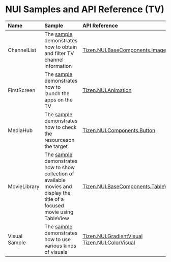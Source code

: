 # NUI Samples and API Reference (TV)

| Name | Sample | API Reference |
|:---|:---|:---|
| ChannelList | The [sample](https://github.com/Samsung/Tizen-CSharp-Samples/tree/master/TV/NUI/ChannelList) demonstrates how to obtain and filter TV channel information | [Tizen.NUI.BaseComponents.ImageView](https://samsung.github.io/TizenFX/latest/api/Tizen.NUI.BaseComponents.ImageView.html) |
| FirstScreen | The [sample](https://github.com/Samsung/Tizen-CSharp-Samples/tree/master/TV/NUI/FirstScreen) demonstrates how to launch the apps on the TV | [Tizen.NUI.Animation](https://samsung.github.io/TizenFX/latest/api/Tizen.NUI.Animation.html) |
| MediaHub | The [sample](https://github.com/Samsung/Tizen-CSharp-Samples/tree/master/TV/NUI/MediaHubSample) demonstrates how to check the resourceson the target | [Tizen.NUI.Components.Button](https://samsung.github.io/TizenFX/latest/api/Tizen.NUI.Components.Button.html) |
| MovieLibrary | The [sample](https://github.com/Samsung/Tizen-CSharp-Samples/tree/master/TV/NUI/MovieLibrary) demonstrates how to show collection of available movies and display the title of a focused movie using TableView | [Tizen.NUI.BaseComponents.TableView](https://samsung.github.io/TizenFX/latest/api/Tizen.NUI.BaseComponents.TableView.html) |
| Visual Sample | The [sample](https://github.com/Samsung/Tizen-CSharp-Samples/tree/master/TV/NUI/VisualSample) demonstrates how to use various kinds of visuals | [Tizen.NUI.GradientVisual](https://samsung.github.io/TizenFX/latest/api/Tizen.NUI.GradientVisual.html)  [Tizen.NUI.ColorVisual](https://samsung.github.io/TizenFX/latest/api/Tizen.NUI.ColorVisual.html)
